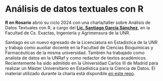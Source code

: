 # Análisis de datos textuales con R

**R en Rosario** abrió su ciclo 2024 con una charla/taller sobre Análisis de Datos Textuales con R, a cargo del [**Lic. Santiago García Sánchez**](https://sgs2000.github.io/), en la Facultad de Cs. Exactas, Ingeniería y Agrimensura de la UNR. 

Santiago es un nuevo egresado de la Licenciatura en Estadística de la UNR y trabaja como auxiliar docente en la Facultad de Ciencias Bioquímicas y Farmacéuticas de la misma universidad. También ha trabajado como analista de datos en la UNRaf y como redactor de textos académicos. Recientemente ha sido admitido en la Universidad Carlos III de Madrid para realizar un Máster Universitario en Estadística para la Ciencia de Datos. El material utilizado durante la charla está disponible [en este repo](https://github.com/SGS2000/analisis-de-textos-con-R).
